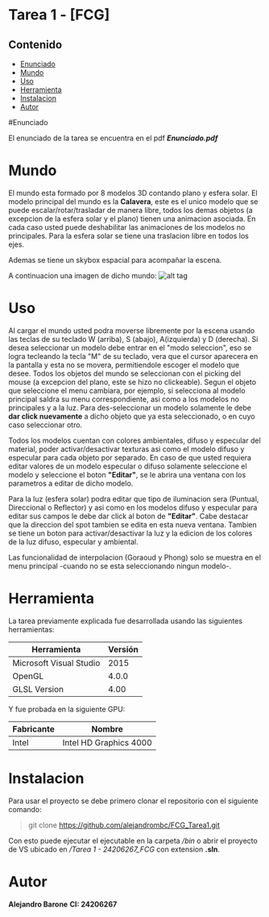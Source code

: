 # Tarea 1 - [FCG]


## Contenido

* [Enunciado](#enunciado)
* [Mundo](#mundo)
* [Uso](#uso)
* [Herramienta](#herramienta)
* [Instalacion](#instalacion)
* [Autor](#autor)


#Enunciado

El enunciado de la tarea se encuentra en el pdf **_Enunciado.pdf_**

# Mundo

El mundo esta formado por 8 modelos 3D contando plano y esfera solar. El modelo principal del mundo es la **Calavera**, este es el unico modelo que se puede escalar/rotar/trasladar de manera libre, todos los demas objetos (a excepcion de la esfera solar y el plano) tienen una animacion asociada. En cada caso usted puede deshabilitar las animaciones de los modelos no principales. Para la esfera solar se tiene una traslacion libre en todos los ejes.

Ademas se tiene un skybox espacial para acompañar la escena.

A continuacion una imagen de dicho mundo:
![alt tag](https://i.gyazo.com/8ba89bc026010a5d36a26adcb87ec13c.png)

# Uso

Al cargar el mundo usted podra moverse libremente por la escena usando las teclas de su teclado W (arriba), S (abajo), A(izquierda) y D (derecha). Si desea seleccionar un modelo debe entrar en el "modo seleccion", eso se logra tecleando la tecla "M" de su teclado, vera que el cursor aparecera en la pantalla y esta no se movera, permitiendole escoger el modelo que desee. Todos los objetos del mundo se seleccionan con el picking del mouse (a excepcion del plano, este se hizo no clickeable). Segun el objeto que seleccione el menu cambiara, por ejemplo, si selecciona al modelo principal saldra su menu correspondiente, asi como a los modelos no principales y a la luz. Para des-seleccionar un modelo solamente le debe **dar click nuevamente** a dicho objeto que ya esta seleccionado, o en cuyo caso seleccionar otro.

Todos los modelos cuentan con colores ambientales, difuso y especular del material, poder activar/desactivar texturas asi como el modelo difuso y especular para cada objeto por separado. En caso de que usted requiera editar valores de un modelo especular o difuso solamente seleccione el modelo y seleccione el boton **"Editar"**, se le abrira una ventana con los parametros a editar de dicho modelo.

Para la luz (esfera solar) podra editar que tipo de iluminacion sera (Puntual, Direccional o Reflector) y asi como en los modelos difuso y especular para editar sus campos le debe dar click al boton de **"Editar"**. Cabe destacar que la direccion del spot tambien se edita en esta nueva ventana. Tambien se tiene un boton para activar/desactivar la luz y la edicion de los colores de la luz difuso, especular y ambiental.

Las funcionalidad de interpolacion (Goraoud y Phong) solo se muestra en el menu principal -cuando no se esta seleccionando ningun modelo-. 


# Herramienta 

La tarea previamente explicada fue desarrollada usando las siguientes herramientas:

| Herramienta                         	 | Versión   													   |                            
|----------------------------------------|-----------------------------------------------------------------|
| Microsoft Visual Studio        	 	 | 2015      													   |
| OpenGL				        	 	 | 4.0.0      													   |
| GLSL Version				             | 4.00      													   |

Y fue probada en la siguiente GPU:


| Fabricante                         	 | Nombre   													   |                            
|----------------------------------------|-----------------------------------------------------------------|
| Intel     	 					     | Intel HD Graphics 4000      									   |



# Instalacion

Para usar el proyecto se debe primero clonar el repositorio con el siguiente comando:

> git clone https://github.com/alejandrombc/FCG_Tarea1.git

Con esto puede ejecutar el ejecutable en la carpeta _/bin_ o abrir el proyecto de VS ubicado en _/Tarea 1 - 24206267_FCG_ con extension **.sln**.


# Autor

**Alejandro Barone**
**CI: 24206267**
